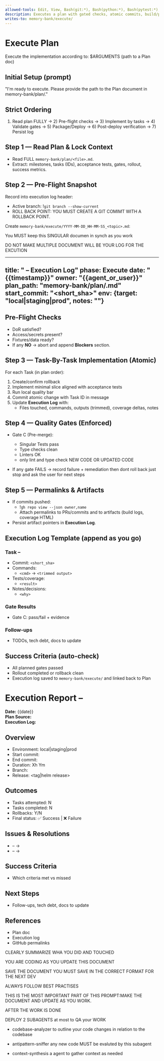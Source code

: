 ```yaml
---
allowed-tools: Edit, View, Bash(git:*), Bash(python:*), Bash(pytest:*), Bash(mypy:*), Bash(black:*), Bash(coverage:*), Bash(mutmut:*), Bash(docker:*), Bash(trivy:*), Bash(hadolint:*), Bash(dive:*), Bash(npm:*), Bash(kubectl:*), Bash(helm:*), Bash(lighthouse:*), Bash(jq:*), Bash(curl:*), Bash(gh:*)
description: Executes a plan with gated checks, atomic commits, build/package/deploy, full validation, and immutable execution logs
writes-to: memory-bank/execute/
---
```


# Execute Plan

Execute the implementation according to: $ARGUMENTS  (path to a Plan doc)

## Initial Setup (prompt)
"I'm ready to execute. Please provide the path to the Plan document in memory-bank/plan/."



## Strict Ordering
1) Read plan FULLY → 2) Pre-flight checks → 3) Implement by tasks → 4) Validate gates → 5) Package/Deploy → 6) Post-deploy verification → 7) Persist log

## Step 1 — Read Plan & Lock Context
- Read FULL `memory-bank/plan/<file>.md`.
- Extract: milestones, tasks (IDs), acceptance tests, gates, rollout, success metrics.

## Step 2 — Pre-Flight Snapshot
Record into execution log header:
- Active branch: !`git branch --show-current`
- ROLL BACK POINT: YOU MUST CREATE A GIT COMIMT WITH A ROLLBACK POINT. 

Create `memory-bank/execute/YYYY-MM-DD_HH-MM-SS_<topic>.md`:

You MUST keep this SINGULAR documen in synch as you work

DO NOT MAKE MULTIPLE DOCUMENT WILL BE YOUR LOG FOR THE EXCUTION

---
title: "<topic> – Execution Log"
phase: Execute
date: "{{timestamp}}"
owner: "{{agent_or_user}}"
plan_path: "memory-bank/plan/<file>.md"
start_commit: "<short_sha>"
env: {target: "local|staging|prod", notes: ""}
---

## Pre-Flight Checks
- DoR satisfied?
- Access/secrets present?
- Fixtures/data ready?
- If any **NO** → abort and append **Blockers** section.

## Step 3 — Task-By-Task Implementation (Atomic)
For each Task (in plan order):
1. Create/confirm rollback
2. Implement minimal slice aligned with acceptance tests
3. Run local quality bar
4. Commit atomic change with Task ID in message
5. Update **Execution Log** with:
   - Files touched, commands, outputs (trimmed), coverage deltas, notes

## Step 4 — Quality Gates (Enforced)
- Gate C (Pre-merge):
  - Singular Tests pass
  - Type checks clean
  - Linters OK
  - only lint and type check NEW CODE OR UPDATED CODE
  
- If any gate FAILS → record failure + remediation then dont roll back just stop and ask the user for next steps



## Step 5 — Permalinks & Artifacts
- If commits pushed:
  - !`gh repo view --json owner,name`
  - Attach permalinks to PRs/commits and to artifacts (build logs, coverage HTML)
- Persist artifact pointers in **Execution Log**.

## Execution Log Template (append as you go)
### Task <ID> – <Summary>
- Commit: `<short_sha>`
- Commands:
  - `<cmd>` → `<trimmed output>`
- Tests/coverage:
  - `<result>`
- Notes/decisions:
  - `<why>`

### Gate Results
- Gate C: pass/fail + evidence

### Follow-ups
- TODOs, tech debt, docs to update

## Success Criteria (auto-check)
- All planned gates passed
- Rollout completed or rollback clean
- Execution log saved to `memory-bank/execute/` and linked back to Plan

# Execution Report – <topic>

**Date:** {{date}}  
**Plan Source:** <plan file>  
**Execution Log:** <log file>

## Overview
- Environment: local|staging|prod
- Start commit: <sha>
- End commit: <sha>
- Duration: Xh Ym
- Branch: <branch>
- Release: <tag|helm release>

## Outcomes
- Tasks attempted: N
- Tasks completed: N
- Rollbacks: Y/N
- Final status: ✅ Success | ❌ Failure


## Issues & Resolutions
- <task ID> – <issue> → <fix>
- <task ID> – <issue> → <rollback>


## Success Criteria
- Which criteria met vs missed

## Next Steps
- Follow-ups, tech debt, docs to update

## References
- Plan doc
- Execution log
- GitHub permalinks


CLEARLY SUMMARIZE WHA YOU DID AND TOUCHED

YOU ARE CODING AS YOU UPDATE THIS DOCUMENT 

SAVE THE DOCUMENT YOU MUST SAVE IN THE CORRECT FORMAT FOR THE NEXT DEV

ALWAYS FOLLOW BEST PRACTISES

THIS IS THE MOST IMPORTANT PART OF THIS PROMPT:MAKE THE DOCUMENT AND UPDATE AS YOU WORK.

AFTER THE WORK IS DONE 

DEPLOY 2 SUBAGENTS at most to QA your WORK

- codebase-analyzer to outline your code changes in relation to the codebase 

- antipattern-sniffer any new code MUST be evaluted by this subagent 

- context-synthesis a agent to gather context as needed 

